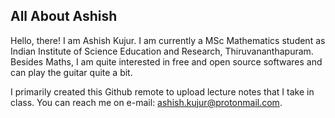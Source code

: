 ## All About Ashish
Hello, there! I am Ashish Kujur. I am currently a MSc Mathematics student as Indian Institute of Science Education and Research, Thiruvananthapuram. Besides Maths, I am quite interested in free and open source softwares and can play the guitar quite a bit. 

I primarily created this Github remote to upload lecture notes that I take in class. You can reach me on e-mail: [ashish.kujur@protonmail.com](mailto:ashish.kujur@protonmail.com).

<!--
**ashishKujur7/ashishKujur7** is a ✨ _special_ ✨ repository because its `README.md` (this file) appears on your GitHub profile.

Here are some ideas to get you started:

- 🔭 I’m currently working on ...
- 🌱 I’m currently learning ...
- 👯 I’m looking to collaborate on ...
- 🤔 I’m looking for help with ...
- 💬 Ask me about ...
- 📫 How to reach me: ...
- 😄 Pronouns: ...
- ⚡ Fun fact: ...
-->
